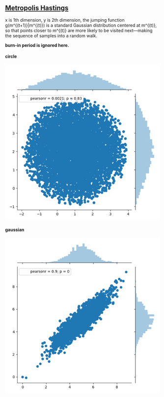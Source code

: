 ## [Metropolis Hastings](https://en.wikipedia.org/wiki/Metropolis%E2%80%93Hastings_algorithm)

x is 1th dimension, y is 2th dimension, the jumping function g(m^{(t+1)}|m^{(t)}) is a standard Gaussian distribution centered at m^{(t)}, so that points closer to m^{(t)} are more likely to be visited next—making the sequence of samples into a random walk.

**burn-in period is ignored here.**

#### circle

![circle.png](circle.png)

#### gaussian

![pgaussian.png](pgaussian.png)
